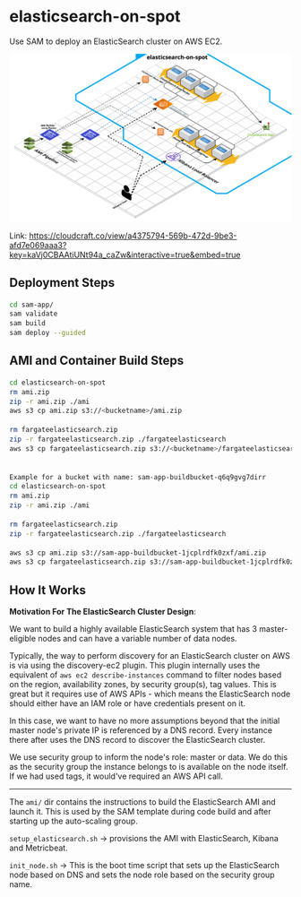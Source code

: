 # elasticsearch-on-spot

Use SAM to deploy an ElasticSearch cluster on AWS EC2.



![Image](elasticsearch-on-spot.png)

Link:
https://cloudcraft.co/view/a4375794-569b-472d-9be3-afd7e069aaa3?key=kaVj0CBAAtiUNt94a_caZw&interactive=true&embed=true



## Deployment Steps

```bash
cd sam-app/
sam validate
sam build
sam deploy --guided
```


## AMI and Container Build Steps

```bash
cd elasticsearch-on-spot
rm ami.zip
zip -r ami.zip ./ami 
aws s3 cp ami.zip s3://<bucketname>/ami.zip

rm fargateelasticsearch.zip
zip -r fargateelasticsearch.zip ./fargateelasticsearch 
aws s3 cp fargateelasticsearch.zip s3://<bucketname>/fargateelasticsearch.zip


Example for a bucket with name: sam-app-buildbucket-q6q9gvg7dirr
cd elasticsearch-on-spot
rm ami.zip
zip -r ami.zip ./ami 

rm fargateelasticsearch.zip
zip -r fargateelasticsearch.zip ./fargateelasticsearch 

aws s3 cp ami.zip s3://sam-app-buildbucket-1jcplrdfk0zxf/ami.zip
aws s3 cp fargateelasticsearch.zip s3://sam-app-buildbucket-1jcplrdfk0zxf/fargateelasticsearch.zip


```

## How It Works

**Motivation For The ElasticSearch Cluster Design**:

We want to build a highly available ElasticSearch system that has 3 master-eligible nodes and can have a variable number of data nodes.

Typically, the way to perform discovery for an ElasticSearch cluster on AWS is via using the discovery-ec2 plugin. This plugin internally uses the equivalent of `aws ec2 describe-instances` command to filter nodes based on the region, availability zones, by security group(s), tag values. This is great but it requires use of AWS APIs - which means the ElasticSearch node should either have an IAM role or have credentials present on it.

In this case, we want to have no more assumptions beyond that the initial master node's private IP is referenced by a DNS record. Every instance there after uses the DNS record to discover the ElasticSearch cluster.

We use security group to inform the node's role: master or data. We do this as the security group the instance belongs to is available on the node itself. If we had used tags, it would've required an AWS API call.

---

The `ami/` dir contains the instructions to build the ElasticSearch AMI and launch it. This is used by the SAM template during code build and after starting up the auto-scaling group.

`setup_elasticsearch.sh` -> provisions the AMI with ElasticSearch, Kibana and Metricbeat.

`init_node.sh` -> This is the boot time script that sets up the ElasticSearch node based on DNS and sets the node role based on the security group name.

